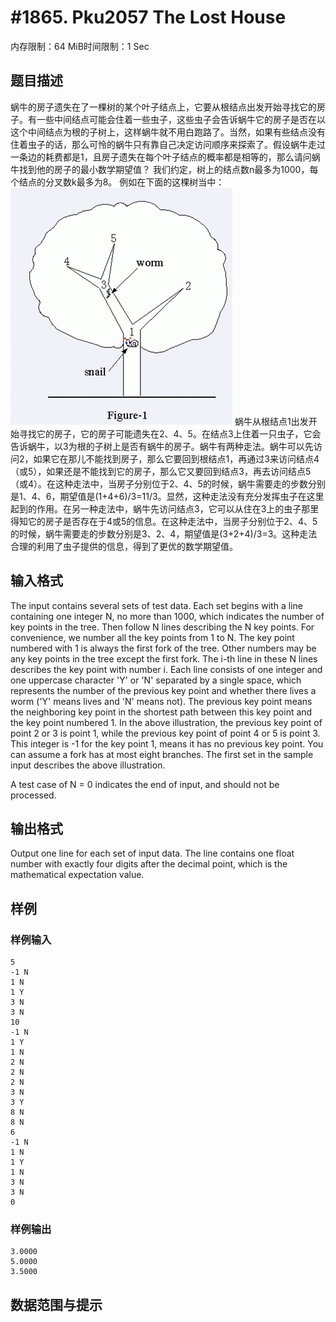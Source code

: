 # #1865. Pku2057 The Lost House

内存限制：64 MiB时间限制：1 Sec

## 题目描述

蜗牛的房子遗失在了一棵树的某个叶子结点上，它要从根结点出发开始寻找它的房子。有一些中间结点可能会住着一些虫子，这些虫子会告诉蜗牛它的房子是否在以这个中间结点为根的子树上，这样蜗牛就不用白跑路了。当然，如果有些结点没有住着虫子的话，那么可怜的蜗牛只有靠自己决定访问顺序来探索了。假设蜗牛走过一条边的耗费都是1，且房子遗失在每个叶子结点的概率都是相等的，那么请问蜗牛找到他的房子的最小数学期望值？
我们约定，树上的结点数n最多为1000，每个结点的分叉数k最多为8。
例如在下面的这棵树当中：
![](images/1865.jpg) 
蜗牛从根结点1出发开始寻找它的房子，它的房子可能遗失在2、4、5。在结点3上住着一只虫子，它会告诉蜗牛，以3为根的子树上是否有蜗牛的房子。蜗牛有两种走法。蜗牛可以先访问2，如果它在那儿不能找到房子，那么它要回到根结点1，再通过3来访问结点4（或5），如果还是不能找到它的房子，那么它又要回到结点3，再去访问结点5（或4）。在这种走法中，当房子分别位于2、4、5的时候，蜗牛需要走的步数分别是1、4、6，期望值是(1+4+6)/3=11/3。显然，这种走法没有充分发挥虫子在这里起到的作用。在另一种走法中，蜗牛先访问结点3，它可以从住在3上的虫子那里得知它的房子是否存在于4或5的信息。在这种走法中，当房子分别位于2、4、5的时候，蜗牛需要走的步数分别是3、2、4，期望值是(3+2+4)/3=3。这种走法合理的利用了虫子提供的信息，得到了更优的数学期望值。 


## 输入格式

The input contains several sets of test data. Each set begins with a line containing one integer N, no more than 1000, which indicates the number of key points in the tree. Then follow N lines describing the N key points. For convenience, we number all the key points from 1 to N. The key point numbered with 1 is always the first fork of the tree. Other numbers may be any key points in the tree except the first fork. The i-th line in these N lines describes the key point with number i. Each line consists of one integer and one uppercase character 'Y' or 'N' separated by a single space, which represents the number of the previous key point and whether there lives a worm ('Y' means lives and 'N' means not). The previous key point means the neighboring key point in the shortest path between this key point and the key point numbered 1. In the above illustration, the previous key point of point 2 or 3 is point 1, while the previous key point of point 4 or 5 is point 3. This integer is -1 for the key point 1, means it has no previous key point. You can assume a fork has at most eight branches. The first set in the sample input describes the above illustration. 

A test case of N = 0 indicates the end of input, and should not be processed. 

## 输出格式

Output one line for each set of input data. The line contains one float number with exactly four digits after the decimal point, which is the mathematical expectation value. 

## 样例

### 样例输入

    
    5
    -1 N
    1 N
    1 Y
    3 N
    3 N
    10
    -1 N
    1 Y
    1 N
    2 N
    2 N
    2 N
    3 N
    3 Y
    8 N
    8 N
    6
    -1 N
    1 N
    1 Y
    1 N
    3 N
    3 N
    0
    
    

### 样例输出

    
    3.0000
    5.0000
    3.5000
    
    

## 数据范围与提示
